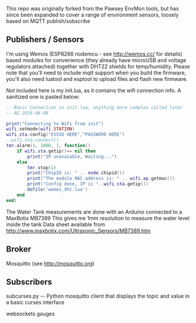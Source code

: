 This repo was originally forked from the Pawsey EnvMon tools, but has since been expanded to cover
a range of environment sensors, loosely based on MQTT publish/subscribe

Publishers / Sensors
--------------------
I'm using Wemos (ESP8266 nodemcu - see http://wemos.cc/ for details) based modules for convenience 
(they already have microUSB and voltage regulators attached) together with DHT22 shields for temp/humidity.
Please note that you'll need to include mqtt support when you build the firmware, you'll also need luatool
and esptool to upload files and flash new firmware.

Not included here is my init.lua, as it contains the wifi connection info. A sanitized one is pasted below:
```lua
-- Basic Connection in init.lua, anything more complex called later
-- AE 2016-06-08

print("Connecting to WiFi from init")
wifi.setmode(wifi.STATION)
wifi.sta.config("ESSID HERE","PASSWORD HERE")
--wifi.sta.connect()
tmr.alarm(1, 1000, 1, function()
    if wifi.sta.getip()== nil then
        print("IP unavaiable, Waiting...")
    else
        tmr.stop(1)
        print("ChipID is: " .. node.chipid())
        print("The module MAC address is: " .. wifi.ap.getmac())
        print("Config done, IP is "..wifi.sta.getip())
        dofile('wemos_dht.lua')
    end
end)
```

The Water Tank measurements are done with an Arduino connected to a MaxBotix MB7389 
This gives me 1mm resolution to measure the water level inside the tank 
Data sheet available from http://www.maxbotix.com/Ultrasonic_Sensors/MB7389.htm


Broker
------
Mosquitto (see http://mosquitto.org)

Subscribers
-----------
subcurses.py -- Python mosquitto client that displays the topic and value in a basic curses interface

websockets gauges
